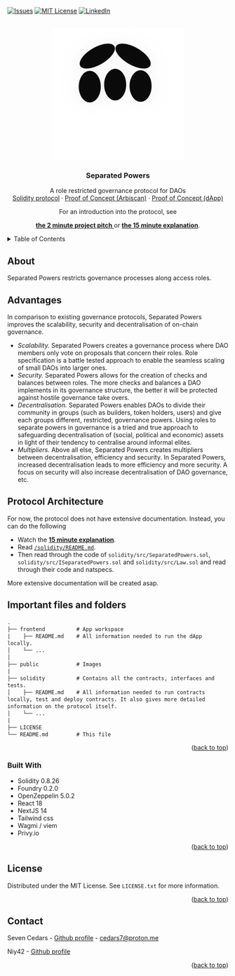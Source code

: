 
<a name="readme-top"></a>

[![Issues][issues-shield]][issues-url]
[![MIT License][license-shield]][license-url]
[![LinkedIn][linkedin-shield]][linkedin-url]

<!-- PROJECT LOGO -->
<br />
<div align="center">
  <a href="https://github.com/7Cedars/separated-powers"> 
    <img src="public/logo.png" alt="Logo" width="300" height="300">
  </a>

<h3 align="center">Separated Powers </h3>
  <p align="center">
    A role restricted governance protocol for DAOs
    <br />
    <!--NB: TO DO -->  
    <a href="/solidity">Solidity protocol</a> ·
    <a href="https://sepolia.arbiscan.io/address/0x001a6a16d2fc45248e00351314bce898b7d8578f">Proof of Concept (Arbiscan)</a> ·
    <a href="https://separated-powers.vercel.app/">Proof of Concept (dApp)</a>
  </p>
</div>

<div align="center">
  For an introduction into the protocol, see
  
   <a href="https://www.tella.tv/video/separated-powers-1-aijc"><b> the 2 minute project pitch</b> </a> or <a href="https://www.tella.tv/video/separated-powers-solving-dao-governance-challenges-bis6"><b> the 15 minute explanation</b></a>.

</div>

<!-- TABLE OF CONTENTS --> 
<!-- NB! Still needs to be adapted --> 
<details>
  <summary>Table of Contents</summary>
  <ol>
    <li><a href="#about">About</a></li>
    <li><a href="#advantages">Advantages</a></li>
    <li><a href="#protocol-architecture">Protocol Architecture</a></li>
    <li><a href="#important-files-and-folders">Important files and folders</a></li>
    <li><a href="#built-with">Built With</a></li>
    <li><a href="#contact">Contact</a></li>
  </ol>
</details>

<!-- ABOUT THE PROJECT -->
## About
Separated Powers restricts governance processes along access roles.

## Advantages
In comparison to existing governance protocols, Separated Powers improves the scalability, security and decentralisation of on-chain governance.
- _Scalability._ Separated Powers creates a governance process where DAO members only vote on proposals that concern their roles. Role specification is a battle tested approach to enable the seamless scaling of small DAOs into larger ones.  
- _Security._ Separated Powers allows for the creation of checks and balances between roles. The more checks and balances a DAO implements in its governance structure, the better it will be protected against hostile governance take overs. 
- _Decentralisation._  Separated Powers enables DAOs to divide their community in groups (such as builders, token holders, users) and give each groups different, restricted, governance powers. Using roles to separate powers in governance is a tried and true approach to safeguarding decentralisation of (social, political and economic) assets in light of their tendency to centralise around informal elites.
- _Multipliers._ Above all else, Separated Powers creates multipliers between decentralisation, efficiency and security. In Separated Powers, increased decentralisation leads to more efficiency and more security. A focus on security will also increase decentralisation of DAO governance, etc.     

## Protocol Architecture 
For now, the protocol does not have extensive documentation. Instead, you can do the following 
- Watch the <a href="www.tella.tv/video/separated-powers-solving-dao-governance-challenges-bis6"><b> 15 minute explanation</b></a>.
- Read <a href="/solidity"> `/solidity/README.md`</a>. 
- Then read through the code of `solidity/src/SeparatedPowers.sol`, `solidity/src/ISeparatedPowers.sol` and `solidity/src/Law.sol` and read through their code and natspecs.  

More extensive documentation will be created asap. 

## Important files and folders

```
.
├── frontend          # App workspace
|    ├── README.md    # All information needed to run the dApp locally. 
│    └── ...
│
├── public            # Images
|
├── solidity          # Contains all the contracts, interfaces and tests. 
│    ├── README.md    # All information needed to run contracts locally, test and deploy contracts. It also gives more detailed information on the protocol itself. 
│    └── ...                     
| 
├── LICENSE
└── README.md         # This file
```

<p align="right">(<a href="#readme-top">back to top</a>)</p>

### Built With
<!-- See for a list of badges: https://github.com/Envoy-VC/awesome-badges -->
<!-- * [![React][React.js]][React-url]  -->
* Solidity 0.8.26
* Foundry 0.2.0
* OpenZeppelin 5.0.2
* React 18
* NextJS 14
* Tailwind css
* Wagmi / viem
* Privy.io

<p align="right">(<a href="#readme-top">back to top</a>)</p>

<!-- LICENSE -->
## License

Distributed under the MIT License. See `LICENSE.txt` for more information.

<p align="right">(<a href="#readme-top">back to top</a>)</p>

<!-- CONTACT -->
## Contact

Seven Cedars - [Github profile](https://github.com/7Cedars) - cedars7@proton.me

Niy42 - [Github profile](https://github.com/niy42)

<p align="right">(<a href="#readme-top">back to top</a>)</p>


<!-- MARKDOWN LINKS & IMAGES -->
[issues-shield]: https://img.shields.io/github/issues/7Cedars/loyalty-program-contracts.svg?style=for-the-badge
[issues-url]: https://github.com/7Cedars/loyalty-program-contracts/issues/
[license-shield]: https://img.shields.io/github/license/7Cedars/loyalty-program-contracts.svg?style=for-the-badge
[license-url]: https://github.com/7Cedars/loyalty-program-contracts/LICENSE.txt
[linkedin-shield]: https://img.shields.io/badge/-LinkedIn-black.svg?style=for-the-badge&logo=linkedin&colorB=555
[linkedin-url]: https://linkedin.com/in/linkedin_username
[product-screenshot]: images/screenshot.png
<!-- See list of icons here: https://hendrasob.github.io/badges/ -->
[Next.js]: https://img.shields.io/badge/next.js-000000?style=for-the-badge&logo=nextdotjs&logoColor=white
[Next-url]: https://nextjs.org/
[React.js]: https://img.shields.io/badge/React-20232A?style=for-the-badge&logo=react&logoColor=61DAFB
[React-url]: https://reactjs.org/
[Tailwind-css]: https://img.shields.io/badge/Tailwind_CSS-38B2AC?style=for-the-badge&logo=tailwind-css&logoColor=white
[Tailwind-url]: https://tailwindcss.com/
[Vue.js]: https://img.shields.io/badge/Vue.js-35495E?style=for-the-badge&logo=vuedotjs&logoColor=4FC08D
[Redux]: https://img.shields.io/badge/Redux-593D88?style=for-the-badge&logo=redux&logoColor=white
[Redux-url]: https://redux.js.org/
[Vue-url]: https://vuejs.org/
[Angular.io]: https://img.shields.io/badge/Angular-DD0031?style=for-the-badge&logo=angular&logoColor=white
[Angular-url]: https://angular.io/
[Svelte.dev]: https://img.shields.io/badge/Svelte-4A4A55?style=for-the-badge&logo=svelte&logoColor=FF3E00
[Svelte-url]: https://svelte.dev/
[Laravel.com]: https://img.shields.io/badge/Laravel-FF2D20?style=for-the-badge&logo=laravel&logoColor=white
[Laravel-url]: https://laravel.com
[Bootstrap.com]: https://img.shields.io/badge/Bootstrap-563D7C?style=for-the-badge&logo=bootstrap&logoColor=white
[Bootstrap-url]: https://getbootstrap.com
[JQuery.com]: https://img.shields.io/badge/jQuery-0769AD?style=for-the-badge&logo=jquery&logoColor=white
[JQuery-url]: https://jquery.com 
